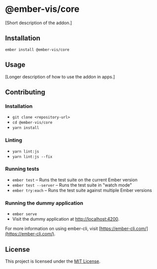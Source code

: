 @ember-vis/core
==============================================================================

[Short description of the addon.]

Installation
------------------------------------------------------------------------------

```
ember install @ember-vis/core
```


Usage
------------------------------------------------------------------------------

[Longer description of how to use the addon in apps.]


Contributing
------------------------------------------------------------------------------

### Installation

* `git clone <repository-url>`
* `cd @ember-vis/core`
* `yarn install`

### Linting

* `yarn lint:js`
* `yarn lint:js --fix`

### Running tests

* `ember test` – Runs the test suite on the current Ember version
* `ember test --server` – Runs the test suite in "watch mode"
* `ember try:each` – Runs the test suite against multiple Ember versions

### Running the dummy application

* `ember serve`
* Visit the dummy application at [http://localhost:4200](http://localhost:4200).

For more information on using ember-cli, visit [https://ember-cli.com/](https://ember-cli.com/).

License
------------------------------------------------------------------------------

This project is licensed under the [MIT License](LICENSE.md).
